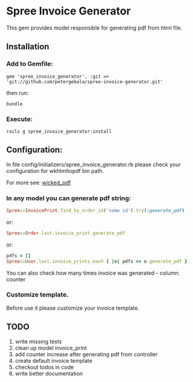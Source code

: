 # Spree Invoice Generator

This gem provides model responsible for generating pdf from html file.

## Installation

### Add to Gemfile:

    gem 'spree_invoice_generator', :git => 'git://github.com/petergebala/spree-invoice-generator.git'
    
then run:

    bundle

### Execute: 

    rails g spree_invoice_generator:install

## Configuration: 

In file config/initializers/spree_invoice_generator.rb please check your configuration for wkhtmltopdf bin path. 

For more see: [wicked_pdf](https://github.com/mileszs/wicked_pdf)

### In any model you can generate pdf string:

```ruby
Spree::InvoicePrint.find_by_order_id('some id').try(:generate_pdf)
```

or:

```ruby
Spree::Order.last.invoice_print.generate_pdf
```

or:

```ruby
pdfs = []
Spree::User.last.invoice_prints.each { |e| pdfs << e.generate_pdf }
```

You can also check how many times invoice was generated - column: counter

### Customize template.

Before use it please customize your invoice template.


## TODO
1. write missing tests
2. clean up model invoice_print
3. add counter increase after generating pdf from controller
4. create default invoice template
5. checkout todos in code
6. write better documentation